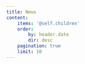 ```yaml
---
title: News
content:
    items: '@self.children'
    order:
        by: header.date
        dir: desc
    pagination: true
    limit: 10
---
```


